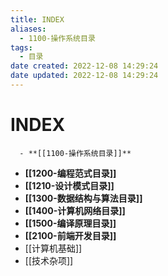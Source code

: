 ```yaml
---
title: INDEX
aliases:
  - 1100-操作系统目录
tags:
  - 目录
date created: 2022-12-08 14:29:24
date updated: 2022-12-08 14:29:24
---
```


# INDEX

      - **[[1100-操作系统目录]]**
- **[[1200-编程范式目录]]**
- **[[1210-设计模式目录]]**
- **[[1300-数据结构与算法目录]]**
- **[[1400-计算机网络目录]]**
- **[[1500-编译原理目录]]**
- **[[2100-前端开发目录]]**
- [[计算机基础]]
- [[技术杂项]]

